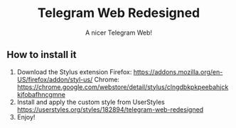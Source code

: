 <div align="center">
    <h1>Telegram Web Redesigned</h1>
    <p>A nicer Telegram Web!</p>
</div>

## How to install it
1. Download the Stylus extension
    Firefox: https://addons.mozilla.org/en-US/firefox/addon/styl-us/
    Chrome: https://chrome.google.com/webstore/detail/stylus/clngdbkpkpeebahjckkjfobafhncgmne
2. Install and apply the custom style from
    UserStyles https://userstyles.org/styles/182894/telegram-web-redesigned
3. Enjoy!
